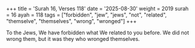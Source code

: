 +++
title = 'Surah 16, Verses 118'
date = '2025-08-30'
weight = 2019
surah = 16
ayah = 118
tags = ["forbidden", "jew", "jews", "not", "related", "themselve", "themselves", "wrong", "wronged"]
+++

To the Jews, We have forbidden what We related to you before. We did not wrong them, but it was they who wronged themselves.